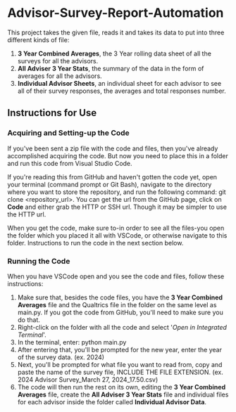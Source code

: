 # Advisor-Survey-Report-Automation
This project takes the given file, reads it and takes its data to put into three different kinds of file:
1. **3 Year Combined Averages**, the 3 Year rolling data sheet of all the surveys for all the advisors.
2. **All Adviser 3 Year Stats**, the summary of the data in the form of averages for all the advisors.
3. **Individual Advisor Sheets**, an individual sheet for each advisor to see all of their survey responses, the averages and total responses number.

## Instructions for Use
### Acquiring and Setting-up the Code
If you've been sent a zip file with the code and files, then you've already accomplished acquiring the code. But now you need to place this in a folder and run this code from Visual Studio Code. 

If you're reading this from GitHub and haven't gotten the code yet, open your terminal (command prompt or Git Bash), navigate to the directory where you want to store the repository, and run the following command: git clone <repository_url>. You can get the url from the GitHub page, click on **Code** and either grab the HTTP or SSH url. Though it may be simpler to use the HTTP url.

When you get the code, make sure to-in order to see all the files-you open the folder which you placed it all with VSCode, or otherwise navigate to this folder. Instructions to run the code in the next section below.

### Running the Code
When you have VSCode open and you see the code and files, follow these instructions:
1. Make sure that, besides the code files, you have the **3 Year Combined Averages** file and the Qualtrics file in the folder on the same level as main.py. If you got the code from GitHub, you'll need to make sure you do that.
2. Right-click on the folder with all the code and select '*Open in Integrated Terminal*'.
3. In the terminal, enter: python main.py
4. After entering that, you'll be prompted for the new year, enter the year of the survey data. (ex. 2024)
5. Next, you'll be prompted for what file you want to read from, copy and paste the name of the survey file, INCLUDE THE FILE EXTENSION. (ex. 2024 Advisor Survey_March 27, 2024_17.50.csv)
6. The code will then run the rest on its own, editing the **3 Year Combined Averages** file, create the **All Adviser 3 Year Stats** file and individual files for each advisor inside the folder called **Individual Advisor Data**.
